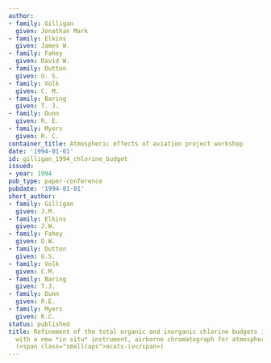 ```yaml
---
author:
- family: Gilligan
  given: Jonathan Mark
- family: Elkins
  given: James W.
- family: Fahey
  given: David W.
- family: Dutton
  given: G. S.
- family: Volk
  given: C. M.
- family: Baring
  given: T. J.
- family: Dunn
  given: R. E.
- family: Myers
  given: R. C.
container_title: Atmospheric effects of aviation project workshop
date: '1994-01-01'
id: gilligan_1994_chlorine_budget
issued:
- year: 1994
pub_type: paper-conference
pubdate: '1994-01-01'
short_author:
- family: Gilligan
  given: J.M.
- family: Elkins
  given: J.W.
- family: Fahey
  given: D.W.
- family: Dutton
  given: G.S.
- family: Volk
  given: C.M.
- family: Baring
  given: T.J.
- family: Dunn
  given: R.E.
- family: Myers
  given: R.C.
status: published
title: Refinement of the total organic and inorganic chlorine budgets in the atmosphere
  with a new *in situ* instrument, airborne chromatograph for atmospheric trace species
  (<span class="smallcaps">acats-iv</span>)
---
```

